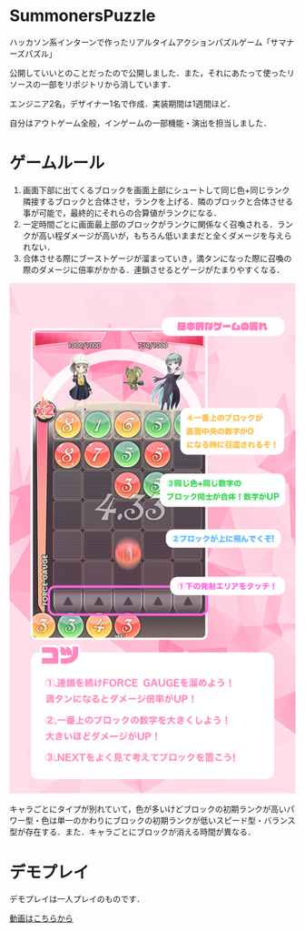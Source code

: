 # SummonersPuzzle
ハッカソン系インターンで作ったリアルタイムアクションパズルゲーム「サマナーズパズル」

公開していいとのことだったので公開しました．また，それにあたって使ったリソースの一部をリポジトリから消しています．

エンジニア2名，デザイナー1名で作成．実装期間は1週間ほど．

自分はアウトゲーム全般，インゲームの一部機能・演出を担当しました．

# ゲームルール

1. 画面下部に出てくるブロックを画面上部にシュートして同じ色+同じランク隣接するブロックと合体させ，ランクを上げる​．隣のブロックと合体させる事が可能で，最終的にそれらの合算値がランクになる．
2. 一定時間ごとに画面最上部のブロックがランクに関係なく召喚される．​ランクが高い程ダメージが高いが，もちろん低いままだと全くダメージを与えられない．
3. 合体させる際にブーストゲージが溜まっていき，​満タンになった際に召喚の際のダメージに倍率がかかる．連鎖させるとゲージがたまりやすくなる．

![howto](SummonersPuzzleProject/Assets/Images/HowTo/bg.png)

キャラごとにタイプが別れていて，色が多いけどブロックの初期ランクが高いパワー型・色は単一のかわりにブロックの初期ランクが低いスピード型・バランス型が存在する．また．キャラごとにブロックが消える時間が異なる．


# デモプレイ
デモプレイは一人プレイのものです．

[動画はこちらから](SummonersPuzzleProject/Demo/DemoPlay.mp4)
